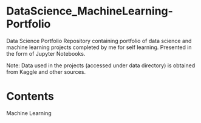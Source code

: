 # DataScience_MachineLearning-Portfolio

Data Science Portfolio
Repository containing portfolio of data science and machine learning projects completed by me for self learning. Presented in the form of Jupyter Notebooks.

Note: Data used in the projects (accessed under data directory) is obtained from Kaggle and other sources.

# Contents

Machine Learning
